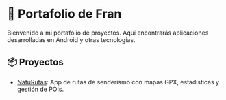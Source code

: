 # 🚀 Portafolio de Fran

Bienvenido a mi portafolio de proyectos. Aquí encontrarás aplicaciones desarrolladas en Android y otras tecnologías.

## 📦 Proyectos

- [NatuRutas](./NatuRutas): App de rutas de senderismo con mapas GPX, estadísticas y gestión de POIs.
